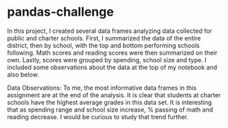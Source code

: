 # pandas-challenge
In this project, I created several data frames analyzing data collected for public and charter schools. First, I summarized the data of the entire district, then by school, with the top and bottom performing schools following. Math scores and reading scores were then summarized on their own. Lastly, scores were grouped by spending, school size and type. I included some observations about the data at the top of my notebook and also below. 

Data Observations: 
To me, the most informative data frames in this assignment are at the end of the analysis. It is clear that students at charter schools have the highest average grades in this data set. It is interesting that as spending range and school size increase, % passing of math and reading decrease. I would be curious to study that trend further.
